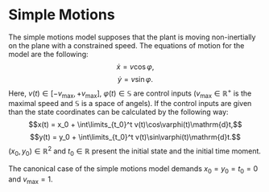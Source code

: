 # Simple Motions 

The simple motions model supposes that the plant is moving non-inertially on the plane with a constrained speed. The equations of motion for the model are the following:
$$\dot{x} = v\cos\varphi,$$
$$\dot{y} = v\sin\varphi.$$
Here, $v(t) \in [-v_{\max}, +v_{\max}]$, $\varphi(t) \in \mathbb{S}$ are control inputs ($v_{\max} \in \mathbb{R}^+$ is the maximal speed and $\mathbb{S}$ is a space of angels). If the control inputs are given than the state coordinates can be calculated by the following way:
$$x(t) = x_0 + \int\limits_{t_0}^t v(t)\cos\varphi(t)\mathrm{d}t,$$
$$y(t) = y_0 + \int\limits_{t_0}^t v(t)\sin\varphi(t)\mathrm{d}t.$$
$(x_0, y_0) \in \mathbb{R}^2$ and $t_0 \in \mathbb{R}$ present the initial state and the initial time moment.

The canonical case of the simple motions model demands $x_0 = y_0 = t_0 = 0$ and $v_{\max} = 1$.